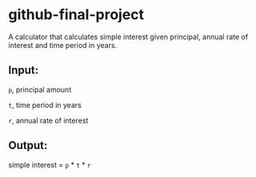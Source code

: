 # github-final-project

A calculator that calculates simple interest given principal, annual rate of interest and time period in years.

## Input:

   `p`, principal amount
   
   `t`, time period in years
   
   `r`, annual rate of interest
   
## Output:
   simple interest = `p` \* `t` \* `r`
